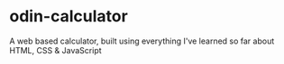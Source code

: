 # odin-calculator
A web based calculator, built using everything I've learned so far about HTML, CSS &amp; JavaScript
